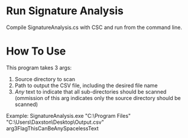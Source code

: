 # Run Signature Analysis
Compile SignatureAnalysis.cs with CSC and run from the command line.

# How To Use
This program takes 3 args:
1. Source directory to scan
2. Path to output the CSV file, including the desired file name
3. *Any* text to indicate that all sub-directories should be scanned (ommission of this arg indicates only the source directory should be scanned)

Example: SignatureAnalysis.exe "C:\Program Files\" "C:\Users\Daxston\Desktop\Output.csv" arg3FlagThisCanBeAnySpacelessText
